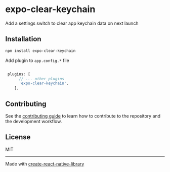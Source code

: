 # expo-clear-keychain

Add a settings switch to clear app keychain data on next launch

## Installation

```sh
npm install expo-clear-keychain
```

Add plugin to `app.config.*` file

```ts

 plugins: [
      // ... other plugins
      'expo-clear-keychain',
    ],
```

## Contributing

See the [contributing guide](CONTRIBUTING.md) to learn how to contribute to the repository and the development workflow.

## License

MIT

---

Made with [create-react-native-library](https://github.com/callstack/react-native-builder-bob)
